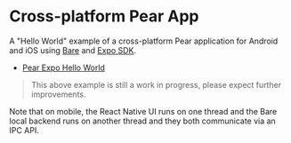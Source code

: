 # Cross-platform Pear App

A "Hello World" example of a cross-platform Pear application for Android and iOS using [Bare](https://github.com/holepunchto/bare) and [Expo SDK](https://expo.dev/).

- [Pear Expo Hello World](https://github.com/holepunchto/pear-expo-hello-world)

> This above example is still a work in progress, please expect further improvements.

Note that on mobile, the React Native UI runs on one thread and the Bare local backend runs on another thread and they both communicate via an IPC API.